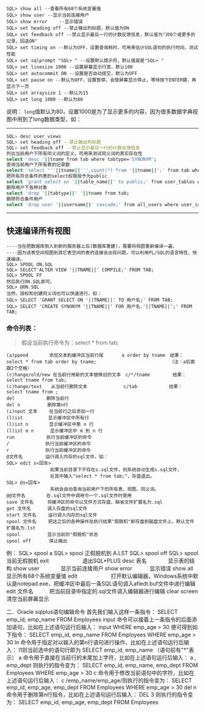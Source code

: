 ```shell
SQL> show all --查看所有68个系统变量值 
SQL> show user --显示当前连接用户 
SQL> show error　　 --显示错误 
SQL> set heading off --禁止输出列标题，默认值为ON 
SQL> set feedback off --禁止显示最后一行的计数反馈信息，默认值为"对6个或更多的记录，回送ON" 
SQL> set timing on --默认为OFF，设置查询耗时，可用来估计SQL语句的执行时间，测试性能 
SQL> set sqlprompt "SQL> " --设置默认提示符，默认值就是"SQL> " 
SQL> set linesize 1000 --设置屏幕显示行宽，默认100 
SQL> set autocommit ON --设置是否自动提交，默认为OFF 
SQL> set pause on --默认为OFF，设置暂停，会使屏幕显示停止，等待按下ENTER键，再显示下一页 
SQL> set arraysize 1 --默认为15 
SQL> set long 1000 --默认为80 
```
说明： 
`long`值默认为80，设置1000是为了显示更多的内容，因为很多数据字典视图中用到了long数据类型，如： 

----------------------------------------------
```bash
SQL> desc user_views 
SQL> set heading off --禁止输出列标题 
SQL> set feedback off --禁止显示最后一行的计数反馈信息 
列出当前用户下所有同义词的定义，可用来测试同义词的真实存在性 
select 'desc '||tname from tab where tabtype='SYNONYM'; 
查询当前用户下所有表的记录数 
select 'select '''||tname||''',count(*) from '||tname||';' from tab where tabtype='TABLE'; 
把所有符合条件的表的select权限授予为public 
select 'grant select on '||table_name||' to public;' from user_tables where 《条件》; 
删除用户下各种对象 
select 'drop '||tabtype||' '||tname from tab; 
删除符合条件用户 
select 'drop user '||username||' cascade;' from all_users where user_id>25; 
```


-------------------------------------------------
## 快速编译所有视图 

    ----当在把数据库倒入到新的服务器上后(数据库重建)，需要将视图重新编译一遍， 
    ----因为该表空间视图到其它表空间的表的连接会出现问题，可以利用PL/SQL的语言特性，快速编译。 
    SQL> SPOOL ON.SQL 
    SQL> SELECT'ALTER VIEW '||TNAME||' COMPILE;' FROM TAB; 
    SQL> SPOOL FF 
    然后执行ON.SQL即可。 
    SQL> @ON.SQL 
    当然，授权和创建同义词也可以快速进行，如： 
    SQL> SELECT 'GRANT SELECT ON '||TNAME||' TO 用户名;' FROM TAB; 
    SQL> SELECT 'CREATE SYNONYM '||TNAME||' FOR 用户名.'||TNAME||';' FROM TAB; 

### 命令列表： 

> 假设当前执行命令为：select * from tab; 
```
(a)ppend　　　　 添加文本到缓冲区当前行尾　　　　a order by tname　结果：select * from tab order by tname; 　　　　　　　　　　　　　　　　（注：a后面跟2个空格） 
(c)hange/old/new 在当前行用新的文本替换旧的文本　c/*/tname　　　　　结果：select tname from tab; 
(c)hange/text　　从当前行删除文本　　　　　　　　c/tab　　　　　　　结果：select tname from ; 
del　　　　　　　删除当前行 
del n　　　　　　删除第n行 
(i)nput 文本　　 在当前行之后添加一行 
(l)ist　　　　　 显示缓冲区中所有行 
(l)ist n　　　　 显示缓冲区中第 n 行 
(l)ist m n　　　 显示缓冲区中 m 到 n 行 
run　　　　　　　执行当前缓冲区的命令 
/　　　　　　　　执行当前缓冲区的命令 
r　　　　　　　　执行当前缓冲区的命令 
@文件名　　　　　运行调入内存的sql文件，如： 
SQL> edit s<回车> 
                如果当前目录下不存在s.sql文件，则系统自动生成s.sql文件， 
                在其中输入"select * from tab;"，存盘退出。 
SQL> @s<回车> 
                系统会自动查询当前用户下的所有表、视图、同义词。 
@@文件名　　　　 在.sql文件中调用令一个.sql文件时使用 
save 文件名　　　将缓冲区的命令以文件方式存盘，缺省文件扩展名为.sql 
get 文件名　　　 调入存盘的sql文件 
start 文件名　　 运行调入内存的sql文件 
spool 文件名　　 把这之后的各种操作及执行结果"假脱机"即存盘到磁盘文件上，默认文件扩展名为.lst 
spool　　　　　　显示当前的"假脱机"状态 
spool off　　　　停止输出 

```
例： 
SQL> spool a 
SQL> spool 
正假脱机到 A.LST 
SQL> spool off 
SQL> spool 
当前无假脱机 
exit　　　　　　 退出SQL*PLUS 
desc 表名　　　　显示表的结构 
show user　　　　显示当前连接用户 
show error　　　 显示错误 
show all　　　　 显示所有68个系统变量值 
edit　　　　　　 打开默认编辑器，Windows系统中默认是notepad.exe，把缓冲区中最后一条SQL语句调入afiedt.buf文件中进行编辑 
edit 文件名　　　把当前目录中指定的.sql文件调入编辑器进行编辑 
clear screen　　 清空当前屏幕显示 

二．Oracle sqlplus语句编辑命令 
首先我们输入这样一条指令： 
SELECT emp_id, emp_name 
FROM Employees 
input 命令可以接着上一条指令的后面添加语句，比如在上述语句运行后输入： 
input WHERE emp_age > 30 
便可得到如下指令： 
SELECT emp_id, emp_name 
FROM Employees 
WHERE emp_age > 30 
ln 命令用于指定对以输入的第n行语句进行操作，比如在上述语句运行后输入： 
l1则当前选中的语句行即为 
SELECT emp_id, emp_name 
（语句前有"*"表示） 
a 命令用于直接在当前行的末尾加上字符，比如在上述语句运行后输入： 
a , emp_dept 
则执行的指令变为： 
SELECT emp_id, emp_name, emp_dept 
FROM Employees 
WHERE emp_age > 30 
c 命令用于修改当前语句中的字符，比如在上述语句运行后输入： 
c /emp_name/emp_age/则执行的指令变为： 
SELECT emp_id, emp_age, emp_dept 
FROM Employees 
WHERE emp_age > 30 
del n 命令用于删除第n行指令，比如在上述语句运行后输入： 
DEL 3 
则执行的指令变为： 
SELECT emp_id, emp_age, emp_dept 
FROM Employees 
